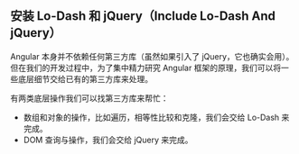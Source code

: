 ## 安装 Lo-Dash 和 jQuery（Include Lo-Dash And jQuery）

Angular 本身并不依赖任何第三方库（虽然如果引入了 jQuery，它也确实会用）。但在我们的开发过程中，为了集中精力研究 Angular 框架的原理，我们可以将一些底层细节交给已有的第三方库来处理。

有两类底层操作我们可以找第三方库来帮忙：

- 数组和对象的操作，比如遍历，相等性比较和克隆，我们会交给 Lo-Dash 来完成。
- DOM 查询与操作，我们会交给 jQuery 来完成。
